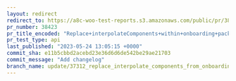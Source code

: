```yaml
---
layout: redirect
redirect_to: https://a8c-woo-test-reports.s3.amazonaws.com/public/pr/38423/api/index.html
pr_number: 38423
pr_title_encoded: "Replace+interpolateComponents+within+onboarding+package"
pr_test_type: api
last_published: "2023-05-24 13:05:15 +0000"
commit_sha: e11b5cbbd2acebd23e36d6d6de542be29ae21703
commit_message: "Add changelog"
branch_name: update/37312_replace_interpolate_components_from_onboarding
---
```

